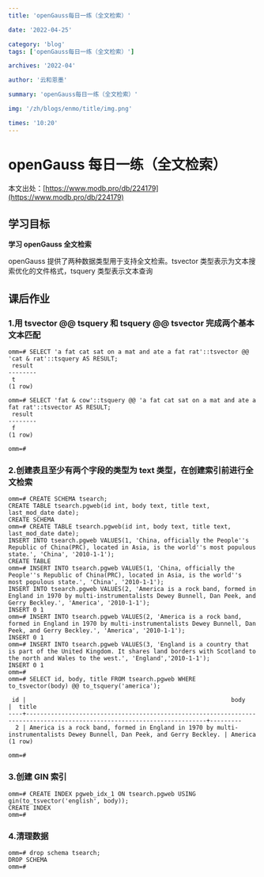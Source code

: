 ```yaml
---
title: 'openGauss每日一练（全文检索）'

date: '2022-04-25'

category: 'blog'
tags: ['openGauss每日一练（全文检索）']

archives: '2022-04'

author: '云和恩墨'

summary: 'openGauss每日一练（全文检索）'

img: '/zh/blogs/enmo/title/img.png'

times: '10:20'
---
```


# openGauss 每日一练（全文检索）

本文出处：[https://www.modb.pro/db/224179](https://www.modb.pro/db/224179)

## 学习目标

**学习 openGauss 全文检索**

openGauss 提供了两种数据类型用于支持全文检索。tsvector 类型表示为文本搜索优化的文件格式，tsquery 类型表示文本查询

## 课后作业

### **1.用 tsvector @@ tsquery 和 tsquery @@ tsvector 完成两个基本文本匹配**

```
omm=# SELECT 'a fat cat sat on a mat and ate a fat rat'::tsvector @@ 'cat & rat'::tsquery AS RESULT;
 result
--------
 t
(1 row)

omm=# SELECT 'fat & cow'::tsquery @@ 'a fat cat sat on a mat and ate a fat rat'::tsvector AS RESULT;
 result
--------
 f
(1 row)

omm=#
```

### **2.创建表且至少有两个字段的类型为 text 类型，在创建索引前进行全文检索**

```
omm=# CREATE SCHEMA tsearch;
CREATE TABLE tsearch.pgweb(id int, body text, title text, last_mod_date date);
CREATE SCHEMA
omm=# CREATE TABLE tsearch.pgweb(id int, body text, title text, last_mod_date date);
INSERT INTO tsearch.pgweb VALUES(1, 'China, officially the People''s Republic of China(PRC), located in Asia, is the world''s most populous state.', 'China', '2010-1-1');
CREATE TABLE
omm=# INSERT INTO tsearch.pgweb VALUES(1, 'China, officially the People''s Republic of China(PRC), located in Asia, is the world''s most populous state.', 'China', '2010-1-1');
INSERT INTO tsearch.pgweb VALUES(2, 'America is a rock band, formed in England in 1970 by multi-instrumentalists Dewey Bunnell, Dan Peek, and Gerry Beckley.', 'America', '2010-1-1');
INSERT 0 1
omm=# INSERT INTO tsearch.pgweb VALUES(2, 'America is a rock band, formed in England in 1970 by multi-instrumentalists Dewey Bunnell, Dan Peek, and Gerry Beckley.', 'America', '2010-1-1');
INSERT 0 1
omm=# INSERT INTO tsearch.pgweb VALUES(3, 'England is a country that is part of the United Kingdom. It shares land borders with Scotland to the north and Wales to the west.', 'England','2010-1-1');
INSERT 0 1
omm=#
omm=# SELECT id, body, title FROM tsearch.pgweb WHERE to_tsvector(body) @@ to_tsquery('america');

 id |                                                          body                                                           |  title
----+-------------------------------------------------------------------------------------------------------------------------+---------
  2 | America is a rock band, formed in England in 1970 by multi-instrumentalists Dewey Bunnell, Dan Peek, and Gerry Beckley. | America
(1 row)

omm=#
```

### **3.创建 GIN 索引**

```
omm=# CREATE INDEX pgweb_idx_1 ON tsearch.pgweb USING gin(to_tsvector('english', body));
CREATE INDEX
omm=#
```

### **4.清理数据**

```
omm=# drop schema tsearch;
DROP SCHEMA
omm=#
```
